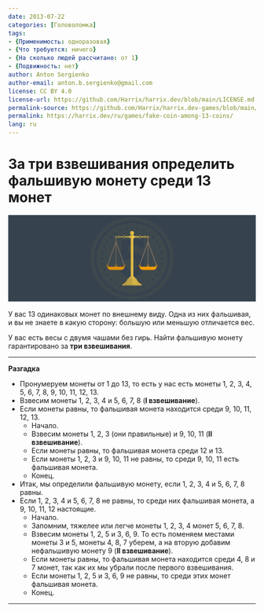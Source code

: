 ```yaml
---
date: 2013-07-22
categories: [Головоломка]
tags:
- {Применимость: одноразовая}
- {Что требуется: ничего}
- {На сколько людей рассчитано: от 1}
- {Подвижность: нет}
author: Anton Sergienko
author-email: anton.b.sergienko@gmail.com
license: CC BY 4.0
license-url: https://github.com/Harrix/harrix.dev/blob/main/LICENSE.md
permalink-source: https://github.com/Harrix/harrix.dev-games/blob/main/fake-coin-among-13-coins/fake-coin-among-13-coins.md
permalink: https://harrix.dev/ru/games/fake-coin-among-13-coins/
lang: ru
---
```


# За три взвешивания определить фальшивую монету среди 13 монет

![Featured image](featured-image.svg)

У вас 13 одинаковых монет по внешнему виду. Одна из них фальшивая, и вы не знаете в какую сторону: большую или меньшую отличается вес.

У вас есть весы с двумя чашами без гирь. Найти фальшивую монету гарантировано за **три взвешивания**.

---

**Разгадка** <!-- !details -->

- Пронумеруем монеты от 1 до 13, то есть у нас есть монеты 1, 2, 3, 4, 5, 6, 7, 8, 9, 10, 11, 12, 13.
- Взвесим монеты 1, 2, 3, 4 и 5, 6, 7, 8 (**I взвешивание**).
- Если монеты равны, то фальшивая монета находится среди 9, 10, 11, 12, 13.
  - Начало.
  - Взвесим монеты 1, 2, 3 (они правильные) и 9, 10, 11 (**II взвешивание**).
  - Если монеты равны, то фальшивая монета среди 12 и 13.
  - Если монеты 1, 2, 3 и 9, 10, 11 не равны, то среди 9, 10, 11 есть фальшивая монета.
  - Конец.
- Итак, мы определили фальшивую монету, если 1, 2, 3, 4 и 5, 6, 7, 8 равны.
- Если 1, 2, 3, 4 и 5, 6, 7, 8 не равны, то среди них фальшивая монета, а 9, 10, 11, 12 настоящие.
  - Начало.
  - Запомним, тяжелее или легче монеты 1, 2, 3, 4 монет 5, 6, 7, 8.
  - Взвесим монеты 1, 2, 5 и 3, 6, 9. То есть поменяем местами монеты 3 и 5, монеты 4, 8, 7 уберем, а на вторую добавим нефальшивую монету 9 (**II взвешивание**).
  - Если монеты равны, то фальшивая монета находится среди 4, 8 и 7 монет, так как их мы убрали после первого взвешивания.
  - Если монеты 1, 2, 5 и 3, 6, 9 не равны, то среди этих монет фальшивая монета.
  - Конец.

---
